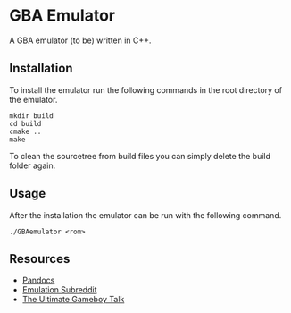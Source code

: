 # GBA Emulator
A GBA emulator (to be) written in C++.

## Installation
To install the emulator run the following commands in the root directory of the emulator.
```
mkdir build
cd build
cmake ..
make
```
To clean the sourcetree from build files you can simply delete the build folder again.

## Usage
After the installation the emulator can be run with the following command.
```
./GBAemulator <rom>
```

## Resources
+ [Pandocs](https://gbdev.io/pandocs/)
+ [Emulation Subreddit](https://www.reddit.com/r/emulation/)
+ [The Ultimate Gameboy Talk](https://www.youtube.com/watch?v=HyzD8pNlpwI)


